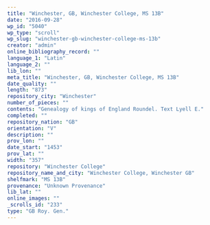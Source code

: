 ```yaml
---
title: "Winchester, GB, Winchester College, MS 13B"
date: "2016-09-28"
wp_id: "5040"
wp_type: "scroll"
wp_slug: "winchester-gb-winchester-college-ms-13b"
creator: "admin"
online_bibliography_record: ""
language_1: "Latin"
language_2: ""
lib_lon: ""
meta_title: "Winchester, GB, Winchester College, MS 13B"
date_quality: ""
length: "873"
repository_city: "Winchester"
number_of_pieces: ""
contents: "Genealogy of kings of England Roundel. Text Lyell E."
completed: ""
repository_nation: "GB"
orientation: "V"
description: ""
prov_lon: ""
date_start: "1453"
prov_lat: ""
width: "357"
repository: "Winchester College"
repository_name_and_city: "Winchester College, Winchester GB"
shelfmark: "MS 13B"
provenance: "Unknown Provenance"
lib_lat: ""
online_images: ""
_scrolls_id: "233"
type: "GB Roy. Gen."
---
```




